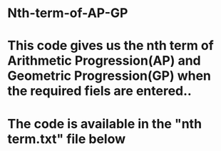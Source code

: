 # Nth-term-of-AP-GP
# This code gives us the nth term of Arithmetic Progression(AP) and Geometric Progression(GP) when the required fiels are entered..
# The code is available in the "nth term.txt" file below
